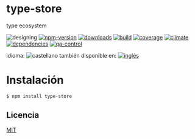 <!--multilang v0 es:LEEME.md en:README.md -->
# type-store
<!--lang:es-->
type ecosystem
<!--lang:en--]
type ecosystem

[!--lang:*-->

<!-- cucardas -->
![designing](https://img.shields.io/badge/stability-designing-red.svg)
[![npm-version](https://img.shields.io/npm/v/type-store.svg)](https://npmjs.org/package/type-store)
[![downloads](https://img.shields.io/npm/dm/type-store.svg)](https://npmjs.org/package/type-store)
[![build](https://img.shields.io/travis/codenautas/type-store/master.svg)](https://travis-ci.org/codenautas/type-store)
[![coverage](https://img.shields.io/coveralls/codenautas/type-store/master.svg)](https://coveralls.io/r/codenautas/type-store)
[![climate](https://img.shields.io/codeclimate/github/codenautas/type-store.svg)](https://codeclimate.com/github/codenautas/type-store)
[![dependencies](https://img.shields.io/david/codenautas/type-store.svg)](https://david-dm.org/codenautas/type-store)
[![qa-control](http://codenautas.com/github/codenautas/type-store.svg)](http://codenautas.com/github/codenautas/type-store)


<!--multilang buttons-->

idioma: ![castellano](https://raw.githubusercontent.com/codenautas/multilang/master/img/lang-es.png)
también disponible en:
[![inglés](https://raw.githubusercontent.com/codenautas/multilang/master/img/lang-en.png)](README.md)

<!--lang:es-->
# Instalación
<!--lang:en--]
# Install
[!--lang:*-->
```sh
$ npm install type-store
```

<!--lang:es-->
## Licencia
<!--lang:en--]
## License
[!--lang:*-->

[MIT](LICENSE)

